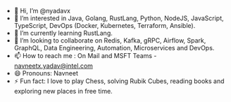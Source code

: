 - 👋 Hi, I’m @nyadavx
- 👀 I’m interested in Java, Golang, RustLang, Python, NodeJS, JavaScript, TypeScript, DevOps (Docker, Kubernetes, Terraform, Ansible).
- 🌱 I’m currently learning RustLang.
- 💞️ I’m looking to collaborate on Redis, Kafka, gRPC, Airflow, Spark, GraphQL, Data Engineering, Automation, Microservices and DevOps.
- 📫 How to reach me : On Mail and MSFT Teams - navneetx.yadav@intel.com
- 😄 Pronouns: Navneet
- ⚡ Fun fact: I love to play Chess, solving Rubik Cubes, reading books and exploring new places in free time. 

<!---
nyadavx/nyadavx is a ✨ special ✨ repository because its `README.md` (this file) appears on your GitHub profile.
You can click the Preview link to take a look at your changes.
--->

